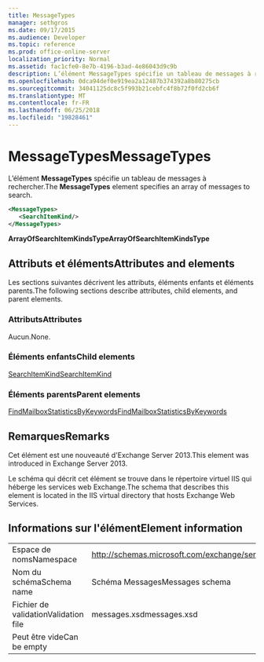 ```yaml
---
title: MessageTypes
manager: sethgros
ms.date: 09/17/2015
ms.audience: Developer
ms.topic: reference
ms.prod: office-online-server
localization_priority: Normal
ms.assetid: fac1cfe0-8e7b-4196-b3ad-4e86043d9c9b
description: L’élément MessageTypes spécifie un tableau de messages à rechercher.
ms.openlocfilehash: 0dca94def0e919ea2a12487b374392a8b80275cb
ms.sourcegitcommit: 34041125dc8c5f993b21cebfc4f8b72f0fd2cb6f
ms.translationtype: MT
ms.contentlocale: fr-FR
ms.lasthandoff: 06/25/2018
ms.locfileid: "19828461"
---
```

# <a name="messagetypes"></a><span data-ttu-id="86629-103">MessageTypes</span><span class="sxs-lookup"><span data-stu-id="86629-103">MessageTypes</span></span>

<span data-ttu-id="86629-104">L’élément **MessageTypes** spécifie un tableau de messages à rechercher.</span><span class="sxs-lookup"><span data-stu-id="86629-104">The **MessageTypes** element specifies an array of messages to search.</span></span> 
  
```XML
<MessageTypes>
   <SearchItemKind/>
</MessageTypes>
```

 <span data-ttu-id="86629-105">**ArrayOfSearchItemKindsType**</span><span class="sxs-lookup"><span data-stu-id="86629-105">**ArrayOfSearchItemKindsType**</span></span>
## <a name="attributes-and-elements"></a><span data-ttu-id="86629-106">Attributs et éléments</span><span class="sxs-lookup"><span data-stu-id="86629-106">Attributes and elements</span></span>

<span data-ttu-id="86629-107">Les sections suivantes décrivent les attributs, éléments enfants et éléments parents.</span><span class="sxs-lookup"><span data-stu-id="86629-107">The following sections describe attributes, child elements, and parent elements.</span></span>
  
### <a name="attributes"></a><span data-ttu-id="86629-108">Attributs</span><span class="sxs-lookup"><span data-stu-id="86629-108">Attributes</span></span>

<span data-ttu-id="86629-109">Aucun.</span><span class="sxs-lookup"><span data-stu-id="86629-109">None.</span></span>
  
### <a name="child-elements"></a><span data-ttu-id="86629-110">Éléments enfants</span><span class="sxs-lookup"><span data-stu-id="86629-110">Child elements</span></span>

[<span data-ttu-id="86629-111">SearchItemKind</span><span class="sxs-lookup"><span data-stu-id="86629-111">SearchItemKind</span></span>](searchitemkind.md)
  
### <a name="parent-elements"></a><span data-ttu-id="86629-112">Éléments parents</span><span class="sxs-lookup"><span data-stu-id="86629-112">Parent elements</span></span>

[<span data-ttu-id="86629-113">FindMailboxStatisticsByKeywords</span><span class="sxs-lookup"><span data-stu-id="86629-113">FindMailboxStatisticsByKeywords</span></span>](findmailboxstatisticsbykeywords.md)
  
## <a name="remarks"></a><span data-ttu-id="86629-114">Remarques</span><span class="sxs-lookup"><span data-stu-id="86629-114">Remarks</span></span>

<span data-ttu-id="86629-115">Cet élément est une nouveauté d'Exchange Server 2013.</span><span class="sxs-lookup"><span data-stu-id="86629-115">This element was introduced in Exchange Server 2013.</span></span>
  
<span data-ttu-id="86629-116">Le schéma qui décrit cet élément se trouve dans le répertoire virtuel IIS qui héberge les services web Exchange.</span><span class="sxs-lookup"><span data-stu-id="86629-116">The schema that describes this element is located in the IIS virtual directory that hosts Exchange Web Services.</span></span>
  
## <a name="element-information"></a><span data-ttu-id="86629-117">Informations sur l'élément</span><span class="sxs-lookup"><span data-stu-id="86629-117">Element information</span></span>

|||
|:-----|:-----|
|<span data-ttu-id="86629-118">Espace de noms</span><span class="sxs-lookup"><span data-stu-id="86629-118">Namespace</span></span>  <br/> |http://schemas.microsoft.com/exchange/services/2006/messages  <br/> |
|<span data-ttu-id="86629-119">Nom du schéma</span><span class="sxs-lookup"><span data-stu-id="86629-119">Schema name</span></span>  <br/> |<span data-ttu-id="86629-120">Schéma Messages</span><span class="sxs-lookup"><span data-stu-id="86629-120">Messages schema</span></span>  <br/> |
|<span data-ttu-id="86629-121">Fichier de validation</span><span class="sxs-lookup"><span data-stu-id="86629-121">Validation file</span></span>  <br/> |<span data-ttu-id="86629-122">messages.xsd</span><span class="sxs-lookup"><span data-stu-id="86629-122">messages.xsd</span></span>  <br/> |
|<span data-ttu-id="86629-123">Peut être vide</span><span class="sxs-lookup"><span data-stu-id="86629-123">Can be empty</span></span>  <br/> ||
   

